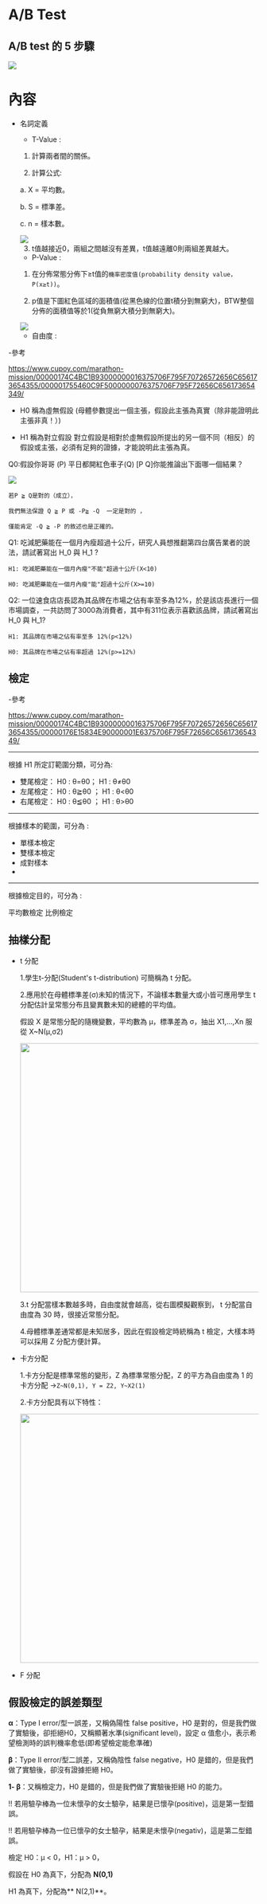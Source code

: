 #  A/B Test


## A/B test 的 5 步驟

<img src="goal.png">



# 內容

- 名詞定義

  -  T-Value : 
     
   1. 計算兩者間的關係。
     
     
   2. 計算公式: 
     
    a.  X = 平均數。

    b.   S = 標準差。

    c.   n = 樣本數。

     <img src="formula_T-Value.png">
     
     
   3. t值越接近0，兩組之間越沒有差異，t值越遠離0則兩組差異越大。



  - P-Value : 
  
   1. 在分佈常態分佈下≥t值的`機率密度值(probability density value，P(x≥t))`。
     
   2. p值是下圖紅色區域的面積值(從黑色線的位置t積分到無窮大)，BTW整個分佈的面積值等於1(從負無窮大積分到無窮大)。
     
     <img src="p-value.png">
     

  - 自由度 :
  
  

-參考 

https://www.cupoy.com/marathon-mission/00000174C4BC1B93000000016375706F795F70726572656C656173654355/000001755460C9F5000000076375706F795F72656C656173654349/



- H0 稱為虛無假設 (母體參數提出一個主張，假設此主張為真實（除非能證明此主張非真！）)

- H1 稱為對立假設 對立假設是相對於虛無假設所提出的另一個不同（相反）的假設或主張，必須有足夠的證據，才能說明此主張為真。


Q0:假設你哥哥 (P) 平日都開紅色車子(Q) [P Q]你能推論出下面哪一個結果？


<img src="abtest_01.jpg">

    若P ≧ Q是對的（成立），
    
    我們無法保證 Q ≧ P 或 -P≧ -Q  一定是對的 ，

    僅能肯定 -Q ≧ -P 的敘述也是正確的。




Q1: 吃減肥藥能在一個月內瘦超過十公斤，研究人員想推翻第四台廣告業者的說法，請試著寫出 H_0 與 H_1 ?


    H1: 吃減肥藥能在一個月內瘦"不能"超過十公斤(X<10)

    H0: 吃減肥藥能在一個月內瘦"能"超過十公斤(X>=10)
    
Q2: 一位速食店店長認為其品牌在市場之佔有率至多為12%，於是該店長進行一個市場調查，一共訪問了3000為消費者，其中有311位表示喜歡該品牌，請試著寫出 H_0 與 H_1?


    H1: 其品牌在市場之佔有率至多 12%(p<12%)
    
    H0: 其品牌在市場之佔有率超過 12%(p>=12%)


## 檢定

-參考

https://www.cupoy.com/marathon-mission/00000174C4BC1B93000000016375706F795F70726572656C656173654355/00000176E15834E90000001E6375706F795F72656C656173654349/

------------------------------------------------

根據 H1 所定訂範圍分類，可分為:

- 雙尾檢定： H0 : θ=θ0；  H1 : θ≠θ0
- 左尾檢定： H0 : θ≧θ0 ； H1 : θ<θ0
- 右尾檢定： H0 : θ≦θ0 ； H1 : θ>θ0

------------------------------------------------
根據樣本的範圍，可分為 :

- 單樣本檢定
- 雙樣本檢定
- 成對樣本
- 
------------------------------------------------
根據檢定目的，可分為 :

平均數檢定
比例檢定




## 抽樣分配

- t 分配

  1.學生t-分配(Student's t-distribution) 可簡稱為 t 分配。

  2.應用於在母體標準差(σ)未知的情況下，不論樣本數量大或小皆可應用學生 t 分配估計呈常態分布且變異數未知的總體的平均值。


  假設 X 是常態分配的隨機變數，平均數為 μ，標準差為 σ，抽出 X1,...,Xn 服從 X~N(μ,σ2)

  <img width='500px' style='position:left' src='t檢定_01.png'/>


  3.t 分配當樣本數越多時，自由度就會越高，從右圖模擬觀察到， t 分配當自由度為 30 時，很接近常態分配。 

  4.母體標準差通常都是未知居多，因此在假設檢定時統稱為 t 檢定，大樣本時可以採用 Z 分配方便計算。

- 卡方分配

  1.卡方分配是標準常態的變形，Z 為標準常態分配，Z 的平方為自由度為 1 的卡方分配 →`Z~N(0,1), Y = Z2, Y~X2(1)`
   
  2.卡方分配具有以下特性：
 
  <img width='500px' style='position:left' src='卡方檢定_01.png'/>
    

- F 分配



## 假設檢定的誤差類型

**α**：Type I error/型一誤差，又稱偽陽性 false positive，H0 是對的，但是我們做了實驗後，卻拒絕H0，又稱顯著水準(significant level)，設定 α 值愈小，表示希望檢測時的誤判機率愈低(即希望檢定能愈準確)

**β**：Type II error/型二誤差，又稱偽陰性 false negative，H0 是錯的，但是我們做了實驗後，卻沒有證據拒絕 H0。

**1- β**：又稱檢定力，H0 是錯的，但是我們做了實驗後拒絕 H0 的能力。


!! 若用驗孕棒為一位未懷孕的女士驗孕，結果是已懷孕(positive)，這是第一型錯誤。

!! 若用驗孕棒為一位已懷孕的女士驗孕，結果是未懷孕(negativ)，這是第二型錯誤。


檢定 H0：μ < 0，H1：μ > 0，

假設在 H0 為真下，分配為 **N(0,1)**

H1 為真下，分配為** N(2,1)**。
